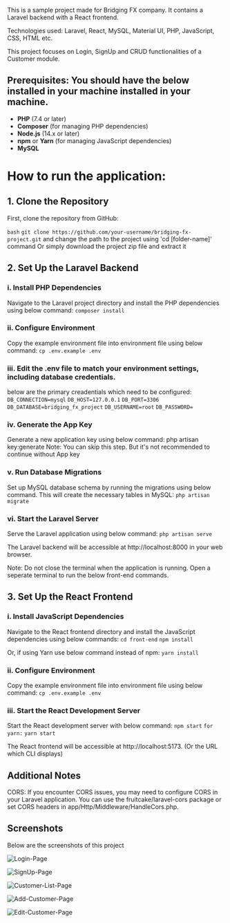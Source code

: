 This is a sample project made for Bridging FX company. It contains a Laravel backend with a React frontend.

Technologies used: Laravel, React, MySQL, Material UI, PHP, JavaScript, CSS, HTML etc.

This project focuses on Login, SignUp and CRUD functionalities of a Customer module.

## **Prerequisites:** You should have the below installed in your machine installed in your machine.

- **PHP** (7.4 or later)
- **Composer** (for managing PHP dependencies)
- **Node.js** (14.x or later)
- **npm** or **Yarn** (for managing JavaScript dependencies)
- **MySQL**

# **How to run the application:**
  
## 1. Clone the Repository

First, clone the repository from GitHub:

```bash```
```git clone https://github.com/your-username/bridging-fx-project.git```
and change the path to the project using 'cd [folder-name]' command
Or simply download the project zip file and extract it

## 2. Set Up the Laravel Backend
### i. Install PHP Dependencies
Navigate to the Laravel project directory and install the PHP dependencies using below command:
```composer install```

### ii. Configure Environment
Copy the example environment file into environment file using below command:
```cp .env.example .env```

### iii. Edit the .env file to match your environment settings, including database credentials.
below are the primary creadentials which need to be configured:
```DB_CONNECTION=mysql```
```DB_HOST=127.0.0.1```
```DB_PORT=3306```
```DB_DATABASE=bridging_fx_project```
```DB_USERNAME=root```
```DB_PASSWORD= ```

### iv. Generate the App Key
Generate a new application key using below command:
php artisan key:generate
Note: You can skip this step. But it's not recommended to continue without App key

### v. Run Database Migrations
Set up MySQL database schema by running the migrations using below command. This will create the necessary tables in MySQL:
```php artisan migrate```

### vi. Start the Laravel Server
Serve the Laravel application using below command:
```php artisan serve```

The Laravel backend will be accessible at http://localhost:8000 in your web browser.

Note: Do not close the terminal when the application is running. Open a seperate terminal to run the below front-end commands.

## 3. Set Up the React Frontend

### i. Install JavaScript Dependencies
Navigate to the React frontend directory and install the JavaScript dependencies using below commands:
```cd front-end```
```npm install```

Or, if using Yarn use below command instead of npm:
```yarn install```

### ii. Configure Environment
Copy the example environment file into environment file using below command:
```cp .env.example .env```

### iii. Start the React Development Server
Start the React development server with below command:
```npm start```
```for yarn:```
```yarn start```

The React frontend will be accessible at http://localhost:5173. (Or the URL which CLI displays)

## Additional Notes
CORS: If you encounter CORS issues, you may need to configure CORS in your Laravel application. You can use the fruitcake/laravel-cors package or set CORS headers in app/Http/Middleware/HandleCors.php.

## Screenshots

Below are the screenshots of this project

![Login-Page](https://github.com/user-attachments/assets/746bb177-2f8f-4733-bc0b-8b73b495663c)

![SignUp-Page](https://github.com/user-attachments/assets/ec0ec923-93e1-4aa5-ae26-3c71fdb576f4)

![Customer-List-Page](https://github.com/user-attachments/assets/b1be66f8-f98a-445a-95c0-9e2faf0ef19d)

![Add-Customer-Page](https://github.com/user-attachments/assets/322621df-cbde-457b-be34-fee029c03bd5)

![Edit-Customer-Page](https://github.com/user-attachments/assets/623db1f3-ecaf-4ff1-9a76-11057267b14b)
